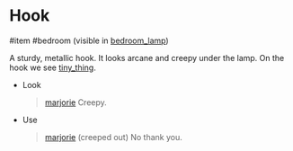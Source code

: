# Hook

#item #bedroom (visible in [bedroom_lamp](../closeups/bedroom_lamp.md))

A sturdy, metallic hook. It looks arcane and creepy under the lamp. On the hook we see [tiny_thing](tiny_thing.md).

- Look

  > [marjorie](characters/marjorie.md)
  > Creepy.

- Use
  > [marjorie](characters/marjorie.md)
  > (creeped out) No thank you.
